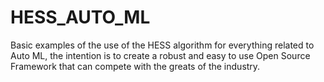 # HESS_AUTO_ML
Basic examples of the use of the HESS algorithm for everything related to Auto ML, the intention is to create a robust and easy to use Open Source Framework that can compete with the greats of the industry.
